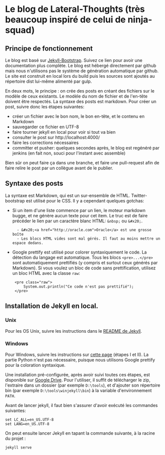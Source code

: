 # Le blog de Lateral-Thoughts (très beaucoup inspiré de celui de ninja-squad)

## Principe de fonctionnement

Le blog est basé sur <a href="http://jekyllbootstrap.com">Jekyll-Bootstrap</a>. 
Suivez ce lien pour avoir une documentation plus complète. Le blog est hébergé
directement par github mais nous n'utilisons pas le système de génération automatique par github. 
Le site est construit en local lors du build puis les sources sont ajoutés au répertoire dist lui-même
alimenté par gulp.

En deux mots, le principe : on crée des posts en créant des fichiers sur le modèle de ceux existants.
Le modèle du nom de fichier et de l'en-tête doivent être respectés. La syntaxe des posts est markdown.
Pour créer un post, suivre donc les étapes suivantes:

 - créer un fichier avec le bon nom, le bon en-tête, et le contenu en Markdown
 - sauvegarder ce fichier en UTF-8
 - faire tourner jekyll en local pour voir si tout va bien
 - consulter le post sur http://localhost:4000/
 - faire les corrections nécessaires
 - committer et pusher: quelques secondes après, le blog est regénéré par jenkins (en fait non, souci pour l'instant avec assemble)
 
Bien sûr on peut faire ça dans une branche, et faire une pull-request afin de faire relire le post
par un collègue avant de le publier.

## Syntaxe des posts

La syntaxe est Markdown, qui est un sur-ensemble de HTML. Twitter-bootstrap est utilisé pour le CSS.
Il y a cependant quelques gotchas:

 - Si un item d'une liste commence par un lien, le moteur markdown bugge, et ne génère aucun texte pour
 cet item. Le truc est de faire précéder le lien par un caractère blanc HTML: `&nbsp;` ou `&#x20;`.
 
         - &#x20;<a href="http://oracle.com">Oracle</a> est une grosse boîte
         - Les blocs HTML vides sont mal gérés. Il faut au moins mettre un espace dedans.
         
 - Google prettify est utilisé pour colorer syntaxiquement le code. La détection du langage est automatique.
 Tous les blocs `<pre>...</pre>` sont automatiquement prettifiés (y compris et surtout ceux générés par Markdown).
 Si vous voulez un bloc de code sans prettification, utilisez un bloc HTML avec la classe `raw`:
 
        <pre class="raw">
            System.out.println("Ce code n'est pas prettifié");
        </pre>
 
## Installation de Jekyll en local.

### Unix

Pour les OS Unix, suivre les instructions dans le <a href="https://github.com/mojombo/jekyll/wiki/install">README de Jekyll</a>.

### Windows

Pour Windows, suivre les instructions sur 
<a href="http://forresst.github.com/2012/03/20/Installer-Jekyll-Sous-Windows/">cette page</a> (étapes I et II).
La partie Python n'est pas nécessaire, puisque nous utilisons Google prettify pour la coloration syntaxique. 

Une installation pré-configurée, après avoir suivi toutes ces étapes, est disponible 
sur <a href="https://docs.google.com/a/ninja-squad.com/open?id=0B0FLWwufPzrTbUhVNWlOQzZoREk">Google Drive</a>. 
Pour l'utiliser, il suffit de télécharger le zip, l'extraire dans un dossier (par exemple `D:\tools`),
et d'ajouter son répertoire bin (par exemple `D:\tools\winjekyll\bin`) à la variable d'environnement `PATH`.

Avant de lancer jekyll, il faut bien s'assurer d'avoir exécuté les commandes suivantes:

    set LC_ALL=en_US.UTF-8
    set LANG=en_US.UTF-8
    
On peut ensuite lancer Jekyll en tapant la commande suivante, à la racine du projet :

    jekyll serve
    
    
